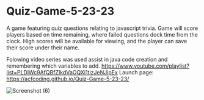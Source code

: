 # Quiz-Game-5-23-23

A game featuring quiz questions relating to javascript trivia.
Game will score players based on time remaining, where failed questions dock time from the clock. High scores will be available for viewing, and the player can save their score under their name.

Folowing video series was used assist in java code creation and remembering which variables to add.
https://www.youtube.com/playlist?list=PLDlWc9AfQBfZIkdVaOQXi1tizJeNJipEx
Launch page:
https://acfcoding.github.io/Quiz-Game-5-23-23/


![Screenshot (6)](https://github.com/ACFcoding/Quiz-Game-5-23-23/assets/128546733/bb669076-9a51-4316-830e-1d34cf04a867)
